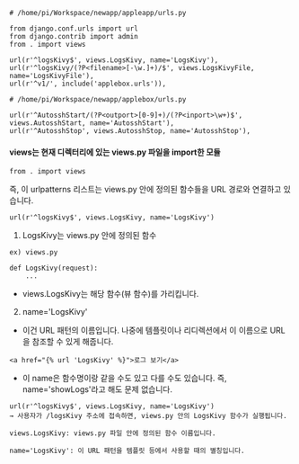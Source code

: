 ```less
# /home/pi/Workspace/newapp/appleapp/urls.py

from django.conf.urls import url
from django.contrib import admin
from . import views

url(r'^logsKivy$', views.LogsKivy, name='LogsKivy'),
url(r'^logsKivy/(?P<filename>[-\w.]+)/$', views.LogsKivyFile, name='LogsKivyFile'),
url(r'^v1/', include('applebox.urls')),
```

```less
# /home/pi/Workspace/newapp/applebox/urls.py

url(r'^AutosshStart/(?P<outport>[0-9]+)/(?P<inport>\w+)$', views.AutosshStart, name='AutosshStart'),
url(r'^AutosshStop', views.AutosshStop, name='AutosshStop'),
```

#### views는 현재 디렉터리에 있는 views.py 파일을 import한 모듈

```less
from . import views
```
즉, 이 urlpatterns 리스트는 views.py 안에 정의된 함수들을 URL 경로와 연결하고 있습니다.

```less
url(r'^logsKivy$', views.LogsKivy, name='LogsKivy')
```
1. LogsKivy는 views.py 안에 정의된 함수

```less
ex) views.py

def LogsKivy(request):
    ...
```
- views.LogsKivy는 해당 함수(뷰 함수)를 가리킵니다.

2. name='LogsKivy'

- 이건 URL 패턴의 이름입니다. 나중에 템플릿이나 리디렉션에서 이 이름으로 URL을 참조할 수 있게 해줍니다.

```less
<a href="{% url 'LogsKivy' %}">로그 보기</a>
```
- 이 name은 함수명이랑 같을 수도 있고 다를 수도 있습니다. 즉, name='showLogs'라고 해도 문제 없습니다.


```less
url(r'^logsKivy$', views.LogsKivy, name='LogsKivy')
→ 사용자가 /logsKivy 주소에 접속하면, views.py 안의 LogsKivy 함수가 실행됩니다.
```

```less
views.LogsKivy: views.py 파일 안에 정의된 함수 이름입니다.

name='LogsKivy': 이 URL 패턴을 템플릿 등에서 사용할 때의 별칭입니다.
```











